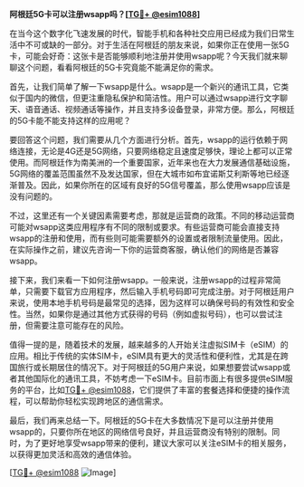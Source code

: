 **阿根廷5G卡可以注册wsapp吗？[[TG💪+ @esim1088](https://t.me/s/esim1088)]**

在当今这个数字化飞速发展的时代，智能手机和各种社交应用已经成为我们日常生活中不可或缺的一部分。对于生活在阿根廷的朋友来说，如果你正在使用一张5G卡，可能会好奇：这张卡是否能够顺利地注册并使用wsapp呢？今天我们就来聊聊这个问题，看看阿根廷的5G卡究竟能不能满足你的需求。

首先，让我们简单了解一下wsapp是什么。wsapp是一个新兴的通讯工具，它类似于国内的微信，但更注重隐私保护和简洁性。用户可以通过wsapp进行文字聊天、语音通话、视频通话等操作，并且支持多设备登录，非常方便。那么，阿根廷的5G卡能不能支持这样的应用呢？

要回答这个问题，我们需要从几个方面进行分析。首先，wsapp的运行依赖于网络连接，无论是4G还是5G网络，只要网络稳定且速度足够快，理论上都可以正常使用。而阿根廷作为南美洲的一个重要国家，近年来也在大力发展通信基础设施，5G网络的覆盖范围虽然不及发达国家，但在大城市如布宜诺斯艾利斯等地已经逐渐普及。因此，如果你所在的区域有良好的5G信号覆盖，那么使用wsapp应该是没有问题的。

不过，这里还有一个关键因素需要考虑，那就是运营商的政策。不同的移动运营商可能对wsapp这类应用程序有不同的限制或要求。有些运营商可能会直接支持wsapp的注册和使用，而有些则可能需要额外的设置或者限制流量使用。因此，在实际操作之前，建议先咨询一下你的运营商客服，确认他们的网络是否兼容wsapp。

接下来，我们来看一下如何注册wsapp。一般来说，注册wsapp的过程非常简单，只需要下载官方应用程序，然后输入手机号码即可完成注册。对于阿根廷用户来说，使用本地手机号码是最常见的选择，因为这样可以确保号码的有效性和安全性。当然，如果你是通过其他方式获得的号码（例如虚拟号码），也可以尝试注册，但需要注意可能存在的风险。

值得一提的是，随着技术的发展，越来越多的人开始关注虚拟SIM卡（eSIM）的应用。相比于传统的实体SIM卡，eSIM具有更大的灵活性和便利性，尤其是在跨国旅行或长期居住的情况下。对于阿根廷的5G用户来说，如果想要尝试wsapp或者其他国际化的通讯工具，不妨考虑一下eSIM卡。目前市面上有很多提供eSIM服务的平台，比如[TG💪+ @esim1088](https://t.me/s/esim1088)，它们提供了丰富的套餐选择和便捷的操作流程，可以帮助你轻松实现跨地区的通信需求。

最后，我们再来总结一下。阿根廷的5G卡在大多数情况下是可以注册并使用wsapp的，只要你所在地区的网络信号良好，并且运营商没有特别的限制。同时，为了更好地享受wsapp带来的便利，建议大家可以关注eSIM卡的相关服务，以获得更加灵活和高效的通信体验。

[[TG💪+ @esim1088](https://t.me/s/esim1088) ![Image](https://i.postimg.cc/4NQfJmqS/Snipaste-2025-05-13-00-14-12.png)]